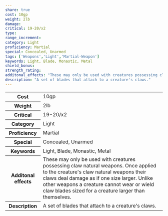 ```yaml
---
share: true
cost: 10gp
weight: 2lb
damage:
critical: 19-20/x2
type:
range_increment:
category: Light
proficiency: Martial
special: Concealed, Unarmed
tags: ['Weapons','Light','Martial-Weapon']
keywords: Light, Blade, Monastic, Metal
shield_bonus:
strength_rating:
additonal_effects: "These may only be used with creatures possessing claw natural weapons. Once applied to the creature's claw natural weapons their claws deal damage as if one size larger. Unlike other weapons a creature cannot wear or wield claw blades sized for a creature larger than themselves."
description: "A set of blades that attach to a creature's claws."
---
```

<p><span style="overflow-x: auto;"><table><tbody><tr><th>Cost</th><td>10gp</td></tr><tr><th>Weight</th><td>2lb</td></tr><tr><th>Critical</th><td>19-20/x2</td></tr><tr><th>Category</th><td>Light</td></tr><tr><th>Proficiency</th><td>Martial</td></tr><tr><th>Special</th><td>Concealed, Unarmed</td></tr><tr><th>Keywords</th><td>Light, Blade, Monastic, Metal</td></tr><tr><th>Additonal effects</th><td>These may only be used with creatures possessing claw natural weapons. Once applied to the creature's claw natural weapons their claws deal damage as if one size larger. Unlike other weapons a creature cannot wear or wield claw blades sized for a creature larger than themselves.</td></tr><tr><th>Description</th><td>A set of blades that attach to a creature's claws.</td></tr></tbody></table></span></p>
